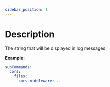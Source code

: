 ```yaml
---
sidebar_position: 1
---
```


# Description

The string that will be displayed in log messages

**Example:**

```yaml
subCommands:
  cors:
    files:
      cors-middleware: ...
```
